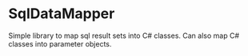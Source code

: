SqlDataMapper
=============

Simple library to map sql result sets into C# classes. Can also map C# classes into parameter objects.